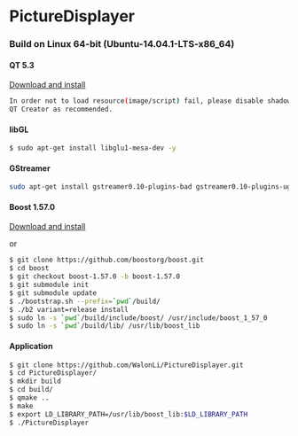 # PictureDisplayer

### Build on Linux 64-bit (Ubuntu-14.04.1-LTS-x86_64)

#### QT 5.3
[Download and install](http://www.qt.io/download/)
```bash
In order not to load resource(image/script) fail, please disable shadow build with 
QT Creator as recommended.
```

#### libGL
```bash
$ sudo apt-get install libglu1-mesa-dev -y
```

#### GStreamer
```bash
sudo apt-get install gstreamer0.10-plugins-bad gstreamer0.10-plugins-ugly gstreamer0.10-fluendo-mp3
```

#### Boost 1.57.0
[Download and install](http://www.boost.org/)

or

```bash
$ git clone https://github.com/boostorg/boost.git
$ cd boost
$ git checkout boost-1.57.0 -b boost-1.57.0
$ git submodule init
$ git submodule update
$ ./bootstrap.sh --prefix=`pwd`/build/
$ ./b2 variant=release install
$ sudo ln -s `pwd`/build/include/boost/ /usr/include/boost_1_57_0
$ sudo ln -s `pwd`/build/lib/ /usr/lib/boost_lib
```

#### Application
```bash
$ git clone https://github.com/WalonLi/PictureDisplayer.git
$ cd PictureDisplayer/
$ mkdir build
$ cd build/
$ qmake ..
$ make
$ export LD_LIBRARY_PATH=/usr/lib/boost_lib:$LD_LIBRARY_PATH
$ ./PictureDisplayer
```
